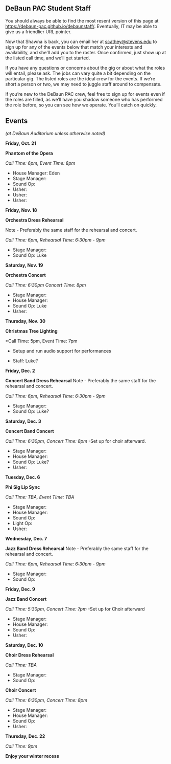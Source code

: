 ## DeBaun PAC Student Staff

You should always be able to find the most resent version of this page at <https://debaun-pac.github.io/debaunstaff/>. Eventually, IT may be able to give us a friendlier URL pointer.

Now that Shawna is back, you can email her at <scathey@stevens.edu>  to sign up for any of the events below that match your interests and availability, and she'll add you to the roster. Once confirmed, just show up at the listed call time, and we’ll get started.

If you have any questions or concerns about the gig or about what the roles will entail, please ask. The jobs can vary quite a bit depending on the particular gig. The listed roles are the ideal crew for the events. If we’re short a person or two, we may need to juggle staff around to compensate.

If you’re new to the DeBaun PAC crew, feel free to sign up for events even if the roles are filled, as we’ll have you shadow someone who has performed the role before, so you can see how we operate. You’ll catch on quickly.


## Events
*(at DeBaun Auditorium unless otherwise noted)*

**Friday, Oct. 21**

**Phantom of the Opera**

*Call Time: 6pm, Event Time: 8pm*

- House Manager: Eden
- Stage Manager: 
- Sound Op: 
- Usher: 
- Usher: 
- Usher: 


**Friday, Nov. 18**

**Orchestra Dress Rehearsal**

Note - Preferably the same staff for the rehearsal and concert. 

*Call Time: 6pm, Rehearsal Time: 6:30pm - 9pm*

- Stage Manager: 
- Sound Op: Luke


**Saturday, Nov. 19**

**Orchestra Concert**

*Call Time: 6:30pm Concert Time: 8pm*

- Stage Manager: 
- House Manager: 
- Sound Op: Luke
- Usher:

**Thursday, Nov. 30**

**Christmas Tree Lighting**

*Call Time: 5pm, Event Time: 7pm
- Setup and run audio support for performances

- Staff: Luke?


**Friday, Dec. 2**

**Concert Band Dress Rehearsal**
Note - Preferably the same staff for the rehearsal and concert. 

*Call Time: 6pm, Rehearsal Time: 6:30pm - 9pm*

- Stage Manager: 
- Sound Op: Luke?


**Saturday, Dec. 3**

**Concert Band Concert**

*Call Time: 6:30pm, Concert Time: 8pm*
-Set up for choir afterward.

- Stage Manager: 
- House Manager: 
- Sound Op: Luke?
- Usher:


**Tuesday, Dec. 6**

**Phi Sig Lip Sync**

*Call Time: TBA, Event Time: TBA*

- Stage Manager: 
- House Manager:
- Sound Op: 
- Light Op: 
- Usher: 

**Wednesday, Dec. 7**

**Jazz Band Dress Rehearsal**
Note - Preferably the same staff for the rehearsal and concert. 

*Call Time: 6pm, Rehearsal Time: 6:30pm - 9pm*

- Stage Manager: 
- Sound Op: 


**Friday, Dec. 9**

**Jazz Band Concert**

*Call Time: 5:30pm, Concert Time: 7pm*
-Set up for Choir afterward

- Stage Manager: 
- House Manager: 
- Sound Op:
- Usher:

**Saturday, Dec. 10**

**Choir Dress Rehearsal**

*Call Time: TBA*

- Stage Manager: 
- Sound Op: 



**Choir Concert**

*Call Time: 6:30pm, Concert Time: 8pm*

- Stage Manager: 
- House Manager: 
- Sound Op:
- Usher:


**Thursday, Dec. 22**

*Call Time: 9pm*

**Enjoy your winter recess**


